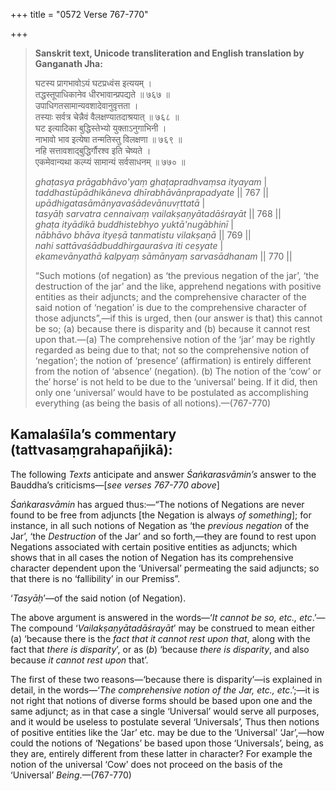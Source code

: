 +++
title = "0572 Verse 767-770"

+++
> **Sanskrit text, Unicode transliteration and English translation by Ganganath Jha:** 
>
> घटस्य प्रागभावोऽयं घटप्रध्वंस इत्ययम् ।  
> तद्धस्तूपाधिकानेव धीरभावान्प्रपद्यते ॥ ७६७ ॥  
> उपाधिगतसामान्यवशादेवानुवृत्तता ।  
> तस्याः सर्वत्र चेन्नैवं वैलक्षण्यातदाश्रयात् ॥ ७६८ ॥  
> घट इत्यादिका बुद्धिस्तेभ्यो युक्ताऽनुगाभिनी ।  
> नाभावो भाव इत्येषा तन्मतिस्तु विलक्षणा ॥ ७६९ ॥  
> नहि सत्तावशाद्बुद्धिर्गौरश्व इति चेष्यते ।  
> एकमेवान्यथा कल्प्यं सामान्यं सर्वसाधनम् ॥ ७७० ॥ 
>
> *ghaṭasya prāgabhāvo'yaṃ ghaṭapradhvaṃsa ityayam* \|  
> *taddhastūpādhikāneva dhīrabhāvānprapadyate* \|\| 767 \|\|  
> *upādhigatasāmānyavaśādevānuvṛttatā* \|  
> *tasyāḥ sarvatra cennaivaṃ vailakṣaṇyātadāśrayāt* \|\| 768 \|\|  
> *ghaṭa ityādikā buddhistebhyo yuktā'nugābhinī* \|  
> *nābhāvo bhāva ityeṣā tanmatistu vilakṣaṇā* \|\| 769 \|\|  
> *nahi sattāvaśādbuddhirgauraśva iti ceṣyate* \|  
> *ekamevānyathā kalpyaṃ sāmānyaṃ sarvasādhanam* \|\| 770 \|\| 
>
> “Such motions (of negation) as ‘the previous negation of the jar’, ‘the destruction of the jar’ and the like, apprehend negations with positive entities as their adjuncts; and the comprehensive character of the said notion of ‘negation’ is due to the comprehensive character of those adjuncts”,—if this is urged, then (our answer is that) this cannot be so; (a) because there is disparity and (b) because it cannot rest upon that.—(a) The comprehensive notion of the ‘jar’ may be rightly regarded as being due to that; not so the comprehensive notion of ‘negation’; the notion of ‘presence’ (affirmation) is entirely different from the notion of ‘absence’ (negation). (b) The notion of the ‘cow’ or the’ horse’ is not held to be due to the ‘universal’ being. If it did, then only one ‘universal’ would have to be postulated as accomplishing everything (as being the basis of all notions).—(767-770)



## Kamalaśīla’s commentary (tattvasaṃgrahapañjikā):

The following *Texts* anticipate and answer *Śaṅkarasvāmin’s* answer to the Bauddha’s criticisms—[*see verses 767-770 above*]

*Śaṅkarasvāmin* has argued thus:—“The notions of Negations are never found to be free from adjuncts [the Negation is always *of something*]; for instance, in all such notions of Negation as ‘the *previous negation* of the Jar’, ‘the *Destruction* of the Jar’ and so forth,—they are found to rest upon Negations associated with certain positive entities as adjuncts; which shows that in all cases the notion of Negation has its comprehensive character dependent upon the ‘Universal’ permeating the said adjuncts; so that there is no ‘fallibility’ in our Premiss”.

‘*Tasyāḥ*’—of the said notion (of Negation).

The above argument is answered in the words—‘*It cannot be so, etc., etc*.’—The compound ‘*Vailakṣaṇyātadāśrayāt*’ may be construed to mean either (a) ‘because there is the *fact that it cannot rest upon that*, along with the fact that *there is disparity*’, or as (*b*) ‘because *there is disparity*, and also because *it cannot rest upon* that’.

The first of these two reasons—‘because there is disparity’—is explained in detail, in the words—‘*The comprehensive notion of the Jar, etc., etc*.’;—it is not right that notions of diverse forms should be based upon one and the same adjunct; as in that case a single ‘Universal’ would serve all purposes, and it would be useless to postulate several ‘Universals’, Thus then notions of positive entities like the ‘Jar’ etc. may be due to the ‘Universal’ ‘Jar’,—how could the notions of ‘Negations’ be based upon those ‘Universals’, being, as they are, entirely different from these latter in character? For example the notion of the universal ‘Cow’ does not proceed on the basis of the ‘Universal’ *Being*.—(767-770)


